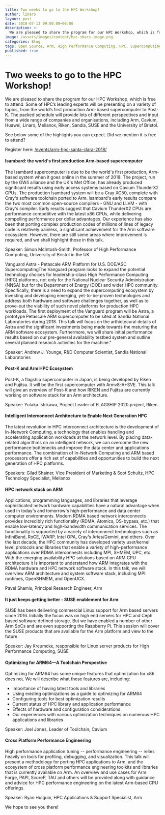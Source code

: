 ```yaml
---
title: Two weeks to go to the HPC Workshop!
author: linaro
layout: post
date: 2018-07-13 09:00:00+00:00
description: >-
  We are pleased to share the program for our HPC Workshop, which is free to attend.
image: /assets/images/content/hpc-share-image.png
categories: Blog
tags: Open Source, Arm, High Performance Computing, HPC, Supercomputing, Santa Clara, Post-k
published: true
---
```


# Two weeks to go to the HPC Workshop!

We are pleased to share the program for our HPC Workshop, which is free to attend. Some of HPC’s leading experts will be presenting on a variety of topics, from the world’s first production Arm-based supercomputer to Post-K. The packed schedule will provide lots of different perspectives and input from a wide range of companies and organisations, including Arm, Cavium, Huawei, Linaro, Mellanox, Riken, Sandia, SUSE and the University of Bristol.

See below some of the highlights you can expect. Did we mention it is free to attend?

Register here: [/events/arm-hpc-santa-clara-2018/](/events/arm-hpc-santa-clara-2018/)

#### Isambard: the world's first production Arm-based supercomputer

The Isambard supercomputer is due to be the world's first production, Arm-based system when it goes online in the summer of 2018. The project, run by the GW4 alliance and the UK's Met Office, has already produced significant results using early access systems based on Cavium ThunderX2 CPUs. The production Isambard system will be a Cray XC50, complete with Cray's software toolchain ported to Arm. Isambard's early results compare the two most common open-source compilers - GNU and LLVM - with Cray's compiler. Early results suggest that Cavium ThunderX2 CPUs are performance competitive with the latest x86 CPUs, while delivering compelling performance per dollar advantages. Our experience has also been that porting complex production codes of millions of lines of legacy code is relatively painless, a significant achievement for the Arm software ecosystem. However, there are still some areas where improvement is required, and we shall highlight those in this talk.

Speaker: Simon McIntosh-Smith, Professor of High Performance Computing, University of Bristol in the UK

Vanguard Astra - Petascale ARM Platform for U.S. DOE/ASC SupercomputingThe Vanguard program looks to expand the potential technology choices for leadership-class High Performance Computing (HPC) platforms, not only for the National Nuclear Security Administration (NNSA) but for the Department of Energy (DOE) and wider HPC community. Specifically, there is a need to expand the supercomputing ecosystem by investing and developing emerging, yet-to-be-proven technologies and address both hardware and software challenges together, as well as to prove-out the viability of such novel platforms for production HPC workloads. The first deployment of the Vanguard program will be Astra, a prototype Petascale ARM supercomputer to be sited at Sandia National Laboratories during 2018. This talk will focus on the arthictecural details of Astra and the significant investments being made towards the maturing the ARM software ecosystem. Furthermore, we will share initial performance results based on our pre-general availability testbed system and outline several planned research activities for the machine."

Speaker: Andrew J. Younge, R&D Computer Scientist, Sandia National Laboratories

#### Post-K and Arm HPC Ecosystem

Post-K, a flagship supercomputer in Japan, is being developed by Riken and Fujitsu. It will be the first supercomputer with Armv8-A+SVE. This talk will give an overview of Post-K and how RIKEN and Fujitsu are currently working on software stack for an Arm architecture.

Speaker: Yutaka Ishikawa, Project Leader of FLAGSHIP 2020 project, Riken

#### Intelligent Interconnect Architecture to Enable Next Generation HPC

The latest revolution in HPC interconnect architecture is the development of In-Network Computing, a technology that enables handling and accelerating application workloads at the network level. By placing data-related algorithms on an intelligent network, we can overcome the new performance bottlenecks and improve the data center and applications performance. The combination of In-Network Computing and ARM based processors offer a rich set of capabilities and opportunities to build the next generation of HPC platforms.

Speakers: Gilad Shainer, Vice President of Marketing & Scot Schultz, HPC Technology Specialist, Mellanox

#### HPC network stack on ARM

Applications, programming languages, and libraries that leverage sophisticated network hardware capabilities have a natural advantage when used in today¹s and tomorrow's high-performance and data center computer environments. Modern RDMA based network interconnects provides incredibly rich functionality (RDMA, Atomics, OS-bypass, etc.) that enable low-latency and high-bandwidth communication services. The functionality is supported by a variety of interconnect technologies such as InfiniBand, RoCE, iWARP, Intel OPA, Cray¹s Aries/Gemini, and others. Over the last decade, the HPC community has developed variety user/kernel level protocols and libraries that enable a variety of high-performance applications over RDMA interconnects including MPI, SHMEM, UPC, etc. With the emerging availability HPC solutions based on ARM CPU architecture it is important to understand how ARM integrates with the RDMA hardware and HPC network software stack. In this talk, we will overview ARM architecture and system software stack, including MPI runtimes, OpenSHMEM, and OpenUCX.

Pavel Shamis, Principal Research Engineer, Arm

#### It just keeps getting better - SUSE enablement for Arm

SUSE has been delivering commercial Linux support for Arm based servers since 2016. Initially the focus was on high end servers for HPC and Ceph based software defined storage. But we have enabled a number of other Arm SoCs and are even supporting the Raspberry Pi. This session will cover the SUSE products that are available for the Arm platform and view to the future.

Speaker: Jay Kreumcke, responsible for Linux server products for High Performance Computing, SUSE

#### Optimizing for ARM64—A Toolchain Perspective

Optimizing for ARM64 has some unique features that optimization for x86 does not. We will describe what those features are, including:

- Importance of having latest tools and libraries
- Using existing optimizations as a guide to optimizing for ARM64
- Configuring tools for best optimization results
- Current status of HPC library and application performance
- Effects of hardware and configuration considerations
- Our experiences with various optimization techniques on numerous HPC applications and libraries

Speaker: Joel Jones, Leader of Toolchain, Cavium

#### Cross Platform Performance Engineering

High performance application tuning -- performance engineering -- relies heavily on tools for profiling, debugging, and visualization. This talk will present a methodology for porting HPC applications to Arm, and the ecosystem of cross platform performance engineering toolkits and libraries that is currently available on Arm. An overview and use cases for Arm Forge, PAPI, ScoreP, TAU and others will be provided along with guidance and advice for HPC performance engineering on the latest Arm-based CPU offerings.

Speaker: Ryan Hulguin, HPC Applications & Support Specialist, Arm

We hope to see you there!
